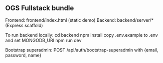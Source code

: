 OGS Fullstack bundle
--------------------
Frontend: frontend/index.html (static demo)
Backend: backend/server/* (Express scaffold)

To run backend locally:
cd backend
npm install
copy .env.example to .env and set MONGODB_URI
npm run dev

Bootstrap superadmin:
POST /api/auth/bootstrap-superadmin with {email, password, name}
